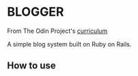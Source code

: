 # BLOGGER

From The Odin Project's [curriculum](https://www.theodinproject.com/courses/web-development-101/lessons/ruby-on-rails?ref=lnav)

A simple blog system built on Ruby on Rails.

## How to use
